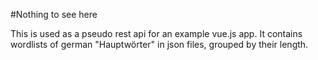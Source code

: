 #Nothing to see here

This is used as a pseudo rest api for an example vue.js app. It contains 
wordlists of german "Hauptwörter" in json files, grouped by their length.
